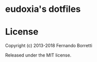 # eudoxia's dotfiles

# License

Copyright (c) 2013-2018 Fernando Borretti

Released under the MIT license.
